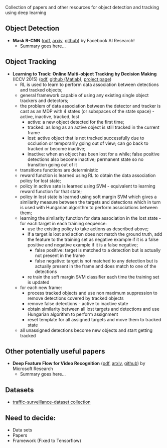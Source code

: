Collection of papers and other resources for object detection and tracking using deep learning

## Object Detection
- **Mask R-CNN** ([pdf](https://github.com/abhineet123/Deep-Learning-for-Tracking-and-Detection/blob/master/Object%20Detection/Xizhou%20Zhu%2C%20Deep%20Feature%20Flow%20For%20Video%20Recognition%2C%202016.pdf), [arxiv](https://arxiv.org/abs/1703.06870), [github](https://github.com/CharlesShang/FastMaskRCNN)) by Facebook AI Research!
  * Summary goes here...
## Object Tracking
- **Learning to Track: Online Multi-object Tracking by Decision Making** (ICCV 2015) ([pdf](https://github.com/abhineet123/Deep-Learning-for-Tracking-and-Detection/blob/master/Tracking/Learning%20to%20Track%20Online%20Multi-object%20Tracking%20by%20Decision%20Making%20%20iccv15.pdf), [github (Matlab)](https://github.com/yuxng/MDP_Tracking), [project page](https://yuxng.github.io/))
  * RL is used to learn to perform data association between detections and tracked objects;
  * general framework capable of using any existing single object trackers and detectors;
  * the problem of data association between the detector and tracker is cast as an MDP with 4 states (or subspaces of the state space) - active, inactive, tracked, lost
    * active: a new object detected for the first time; 
    * tracked: as long as an active object is still tracked in the current frame
    * lost: active object that is not tracked successfully due to occlusion or temporarily going out of view; can go back to tracked or become inactive;
    * inactive: when an object has been lost for a while; false positive detections also become inactive; permanent state so no transition going out of it
  * transitions functions are deterministic
  * reward function is learned using RL to obtain the data association policy for lost state;
  * policy in active sate is learned using SVM - equivalent to learning reward function for that state;
  * policy in lost state is learned using soft margin SVM which gives a similarity measure between the targets and detections which in turn is used with Hungarian algorithm to perform associations between them;
  * learning the similarity function for data association in the lost state - for each target in each training sequence:
    * use the existing policy to take actions as described above;
    * if a target is lost and action does not match the ground truth, add the feature to the training set as negative example if it is a false positive and negative example if it is a false negative; 
      * false positive: target is matched to a detection but is actually not present in the frame
      * false negative: target is not matched to any detection but is actually present in the frame and does match to one of the detections
    * re train the soft margin SVM classifier each time the training set is updated
  * for each new frame:
    * process tracked objects and use non maximum suppression to remove detections covered by tracked objects
    * remove false detections - active to inactive state
    * obtain similarity between all lost targets and detections and use Hungarian algorithm to perform assignment
    * reset template for all assigned targets and move them to tracked state
  * all unassigned detections become new objects and start getting tracked



## Other potentially useful papers
- **Deep Feature Flow for Video Recognition** ([pdf](https://github.com/abhineet123/Deep-Learning-for-Tracking-and-Detection/blob/master/Object%20Detection/Kaiming%20He%2C%20Mask%20R-CNN%2C%202017.pdf), [arxiv](https://arxiv.org/abs/1611.07715), [github](https://github.com/msracver/Deep-Feature-Flow)) by Microsoft Research
  * Summary goes here...

## Datasets
- [traffic-surveillance-dataset collection](https://github.com/gustavovelascoh/traffic-surveillance-dataset) 


## Need to decide:
- Data sets
- Papers
- Framework (Fixed to Tensorflow)
